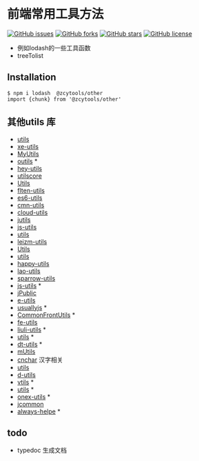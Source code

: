 
# 前端常用工具方法

[![GitHub issues](https://img.shields.io/github/issues/zhuchuanyong/FEutils)](https://github.com/zhuchuanyong/FEutils/issues)
[![GitHub forks](https://img.shields.io/github/forks/zhuchuanyong/FEutils)](https://github.com/zhuchuanyong/FEutils/network)
[![GitHub stars](https://img.shields.io/github/stars/zhuchuanyong/FEutils)](https://github.com/zhuchuanyong/FEutils/stargazers)
[![GitHub license](https://img.shields.io/github/license/zhuchuanyong/FEutils)](https://github.com/zhuchuanyong/FEutils)

* 例如lodash的一些工具函数
* treeTolist

## Installation

```shell
$ npm i lodash  @zcytools/other 
import {chunk} from '@zcytools/other'
```

## 其他utils 库
* [utils](https://github.com/cd-dongzi/utils)
* [xe-utils](https://github.com/x-extends/xe-utils)
* [MyUtils](https://github.com/XmanLin/MyUtils)
* [outils](https://github.com/proYang/outils) *
* [hey-utils](https://github.com/heyui/hey-utils)
* [utilscore](https://github.com/cgxqd/utilscore)
* [Utils](https://github.com/dragonir/Utils.js)
* [flten-utils](https://github.com/fltenwall/flten-utils)
* [es6-utils](https://github.com/leeenx/es6-utils)
* [cmn-utils](https://github.com/LANIF-UI/cmn-utils)
* [cloud-utils](https://github.com/cloud-templates/cloud-utils)
* [jutils](https://github.com/dong-sir/jutils)
* [js-utils](https://github.com/weijhfly/js-utils)
* [utils](https://github.com/lioojc/utils)
* [leizm-utils](https://github.com/leizongmin/leizm-utils)
* [Utils](https://github.com/LyuHaiLoong/Utils)
* [utils](https://github.com/Aomd/utils)
* [happy-utils](https://github.com/cilla123/happy-utils)
* [lao-utils](https://github.com/giscafer/lao-utils)
* [sparrow-utils](https://github.com/hanguangbaihuo/sparrow-utils)
* [js-utils](https://github.com/georapbox/js-utils) *
* [jPublic](https://github.com/smltq/jPublic)
* [e-utils](https://github.com/E-Utils/e-utils)
* [usuallyjs]('https://github.com/JofunLiang/usuallyjs) *
* [CommonFrontUtils](https://github.com/YumeiSoft/CommonFrontUtils) *
* [fe-utils](https://github.com/zhangyunling/fe-utils)
* [liuli-utils](https://github.com/rxliuli/liuli-utils) *
* [utils](https://github.com/pansyjs/utils) *
* [dt-utils](https://github.com/DTStack/dt-utils) *
* [mUtils](https://github.com/Alie-z/mUtils)
* [cnchar](https://github.com/theajack/cnchar) 汉字相关
* [utils](https://github.com/wenzi0github/utils)
* [d-utils](https://github.com/IFmiss/d-utils)
* [vtils](https://github.com/fjc0k/vtils) *
* [utils](https://github.com/planjs/utils) *
* [onex-utils](https://github.com/unity-template/onex-utils) *
* [jcommon](https://github.com/wxingheng/jcommon) 
* [always-helpe](https://github.com/Rabbitzzc/always-helper) *


## todo

* typedoc 生成文档




